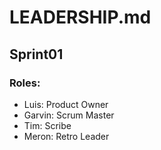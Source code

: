 # LEADERSHIP.md

## Sprint01
### Roles:
* Luis: Product Owner
* Garvin: Scrum Master
* Tim: Scribe
* Meron: Retro Leader

